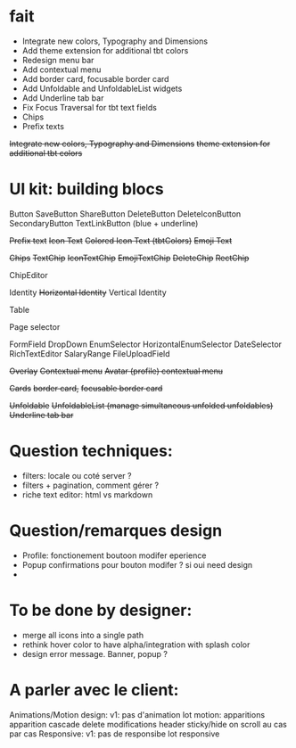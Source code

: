 # fait
- Integrate new colors, Typography and Dimensions
- Add theme extension for additional tbt colors
- Redesign menu bar
- Add contextual menu
- Add border card, focusable border card
- Add Unfoldable and UnfoldableList widgets
- Add Underline tab bar
- Fix Focus Traversal for tbt text fields
- Chips
- Prefix texts


~~Integrate new colors, Typography and Dimensions~~
~~theme extension for additional tbt colors~~

# UI kit: building blocs
Button
  SaveButton
  ShareButton
  DeleteButton
  DeleteIconButton  
  SecondaryButton
  TextLinkButton (blue + underline)

~~Prefix text~~
  ~~Icon Text~~
    ~~Colored Icon Text (tbtColors)~~
  ~~Emoji Text~~

~~Chips~~
  ~~TextChip~~
  ~~IconTextChip~~
  ~~EmojiTextChip~~
  ~~DeleteChip~~
  ~~RectChip~~

ChipEditor

Identity
  ~~Horizontal Identity~~
  Vertical Identity

Table

Page selector

FormField
  DropDown
  EnumSelector
    HorizontalEnumSelector
  DateSelector
  RichTextEditor
  SalaryRange
  FileUploadField

~~Overlay~~
  ~~Contextual menu~~
  ~~Avatar (profile) contextual menu~~

~~Cards~~
  ~~border card,~~
  ~~focusable border card~~

~~Unfoldable~~
~~UnfoldableList (manage simultaneous unfolded unfoldables)~~
~~Underline tab bar~~

# Question techniques:
- filters: locale ou coté server ?
- filters + pagination, comment gérer ?
- riche text editor: html vs markdown

# Question/remarques design
- Profile: fonctionement boutoon modifer eperience
- Popup confirmations pour bouton modifer ? si oui need design
-

# To be done by designer:
- merge all icons into a single path
- rethink hover color to have alpha/integration with splash color
- design error message. Banner, popup ?

# A parler avec le client:
Animations/Motion design: 
  v1: pas d'animation
  lot motion:
    apparitions
    apparition cascade
    delete
    modifications
    header sticky/hide on scroll
    au cas par cas
Responsive:
  v1: pas de responsibe
  lot responsive